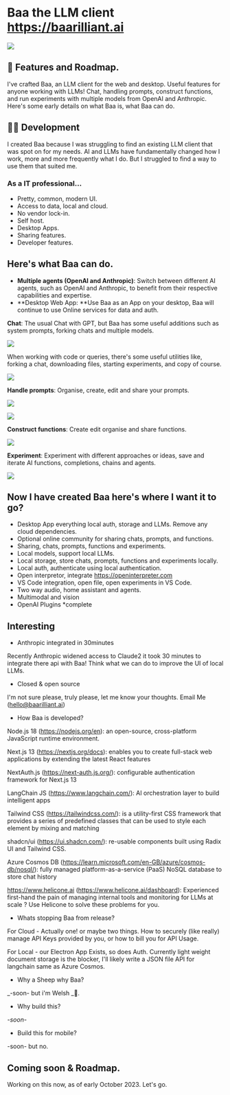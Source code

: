 # Baa the LLM client https://baarilliant.ai

![](https://firebasestorage.googleapis.com/v0/b/reflect-prod.appspot.com/o/users%2Fj0U5ZwvyBWXo6Ag9TucfUoaCtfi1%2F109ceb2cf8014686a4d86a812ecc2ce4?alt=media\&token=7f1918fd-be9a-4748-ae78-bdc30a4347f8)

## 🎉 Features and Roadmap.

I've crafted Baa, an LLM client for the web and desktop. Useful features for anyone working with LLMs! Chat, handling prompts, construct functions, and run experiments with multiple models from OpenAI and Anthropic. Here's some early details on what Baa is, what Baa can do.

## 👨‍💻 Development

I created Baa because I was struggling to find an existing LLM client that was spot on for my needs. AI and LLMs have fundamentally changed how I work, more and more frequently what I do. But I struggled to find a way to use them that suited me.

### As a IT professional...

- Pretty, common, modern UI.
- Access to data, local and cloud.
- No vendor lock-in.
- Self host.
- Desktop Apps.
- Sharing features.
- Developer features.

## Here's what Baa can do.

- **Multiple agents (OpenAI and Anthropic)**: Switch between different AI agents, such as OpenAI and Anthropic, to benefit from their respective capabilities and expertise.
- **Desktop Web App: **Use Baa as an App on your desktop, Baa will continue to use Online services for data and auth.

**Chat**: The usual Chat with GPT, but Baa has some useful additions such as system prompts, forking chats and multiple models.

![](https://firebasestorage.googleapis.com/v0/b/reflect-prod.appspot.com/o/users%2Fj0U5ZwvyBWXo6Ag9TucfUoaCtfi1%2F8be3089a2f8e4f068ed14c5f7b4dedc0?alt=media\&token=a4af1e6b-907b-46da-8ae1-a4ddd0fa9602)

When working with code or queries, there's some useful utilities like, forking a chat, downloading files, starting experiments, and copy of course.

![](https://firebasestorage.googleapis.com/v0/b/reflect-prod.appspot.com/o/users%2Fj0U5ZwvyBWXo6Ag9TucfUoaCtfi1%2F3d009585f9e447bba16c8c830f1feee1?alt=media\&token=79e73ead-f7e8-4b05-b910-1205ef2eca35)

**Handle prompts**: Organise, create, edit and share your prompts.

![](https://firebasestorage.googleapis.com/v0/b/reflect-prod.appspot.com/o/users%2Fj0U5ZwvyBWXo6Ag9TucfUoaCtfi1%2F87d0fc57a33540c5a347ddefb4671f64?alt=media\&token=894577ed-a119-44c3-9e60-f222056eea2f)

![](https://firebasestorage.googleapis.com/v0/b/reflect-prod.appspot.com/o/users%2Fj0U5ZwvyBWXo6Ag9TucfUoaCtfi1%2Fc3ee0f441fb84459bde237b4e26661ef?alt=media\&token=09f471ef-a081-40e2-849a-f968a23c52ad)

**Construct functions**: Create edit organise and share functions.

![](https://firebasestorage.googleapis.com/v0/b/reflect-prod.appspot.com/o/users%2Fj0U5ZwvyBWXo6Ag9TucfUoaCtfi1%2F51d7f5d28f5f486094fd0302e450b12d?alt=media\&token=763cea96-ad79-4430-9bc1-2a823aeeca1b)

**Experiment**: Experiment with different approaches or ideas, save and iterate AI functions, completions, chains and agents.

![](https://firebasestorage.googleapis.com/v0/b/reflect-prod.appspot.com/o/users%2Fj0U5ZwvyBWXo6Ag9TucfUoaCtfi1%2F736a1ac3b68c4d5ba0d4c061c9011f7d?alt=media\&token=7e121893-5fa9-416b-9613-88998e82ac9a)

## Now I have created Baa here's where I want it to go?

- Desktop App everything local auth, storage and LLMs. Remove any cloud dependencies.
- Optional online community for sharing chats, prompts, and functions.
- Sharing, chats, prompts, functions and experiments.
- Local models, support local LLMs.
- Local storage, store chats, prompts, functions and experiments locally.
- Local auth, authenticate using local authentication.
- Open interpretor, integrate https://openinterpreter.com
- VS Code integration, open file, open experiments in VS Code.
- Two way audio, home assistant and agents.
- Multimodal and vision
- OpenAI Plugins \*complete

## Interesting

- Anthropic integrated in 30minutes

Recently Anthropic widened access to Claude2 it took 30 minutes to integrate there api with Baa! Think what we can do to improve the UI of local LLMs.
- Closed & open source

I'm not sure please, truly please, let me know your thoughts. Email Me (hello@baarilliant.ai)
- How Baa is developed?

Node.js 18 (https://nodejs.org/en): an open-source, cross-platform JavaScript runtime environment.

Next.js 13 (https://nextjs.org/docs): enables you to create full-stack web applications by extending the latest React features

NextAuth.js (https://next-auth.js.org/): configurable authentication framework for Next.js 13

LangChain JS (https://www.langchain.com/): AI orchestration layer to build intelligent apps

Tailwind CSS (https://tailwindcss.com/): is a utility-first CSS framework that provides a series of predefined classes that can be used to style each element by mixing and matching

shadcn/ui (https://ui.shadcn.com/): re-usable components built using Radix UI and Tailwind CSS.

Azure Cosmos DB (https://learn.microsoft.com/en-GB/azure/cosmos-db/nosql/): fully managed platform-as-a-service (PaaS) NoSQL database to store chat history

https://www.helicone.ai (https://www.helicone.ai/dashboard): Experienced first-hand the pain of managing internal tools and monitoring for LLMs at scale ? Use Helicone to solve these problems for you.
- Whats stopping Baa from release?

For Cloud - Actually one! or maybe two things. How to securely (like really) manage API Keys provided by you, or how to bill you for API Usage.

For Local - our Electron App Exists, so does Auth. Currently light weight document storage is the blocker, I'll likely write a JSON file API for langchain same as Azure Cosmos.
- Why a Sheep why Baa?

_-soon- but i'm Welsh _🏴󠁧󠁢󠁷󠁬󠁳󠁿.
- Why build this?

_-soon-_
- Build this for mobile?

-soon- but no.

## Coming soon & Roadmap.

Working on this now, as of early October 2023. Let's go.
